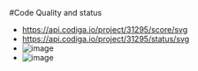 #Code Quality and status 

* https://api.codiga.io/project/31295/score/svg
* https://api.codiga.io/project/31295/status/svg
* ![image](https://user-images.githubusercontent.com/99086668/153717386-87f20864-1c44-418e-b563-da76147867ad.png)
* ![image](https://user-images.githubusercontent.com/99086668/153717397-bb127ce8-14f6-4f2b-ae24-69a8347a1bf1.png)
